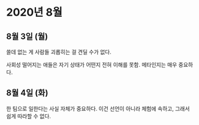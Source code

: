 # 2020년 8월

## 8월 3일 (월)

쓸데 없는 게 사람들 괴롭히는 걸 견딜 수가 없다.

사회성 떨어지는 애들은 자기 상태가 어떤지 전혀 이해를 못함. 메타인지는 매우 중요하다.

## 8월 4일 (화)

한 팀으로 일한다는 사실 자체가 중요하다. 이건 선언이 아니라 체험에 속하고, 그래서 쉽게 따라할 수 없다.
